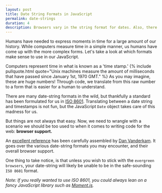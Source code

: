```yaml
---
layout: post
title: Date String Formats in JavaScript
permalink: date-strings
duration: 4
description: Browsers vary in the string format for dates. Also, there is history behind representing real-world dates on a computer. Pun unfortunately intended.
---
```


Humans have needed to express moments in time for a large amount of our history. While computers measure time in a simple manner, us humans have come up with the more complex forms. Let's take a look at which formats make sense to use in our JavaScript.

Computers represent time in what is known as a 'time stamp.' {% include pullquote.html quote="Unix machines measure the amount of milliseconds that have passed since January 1st, 1970 GMT." %} As you may imagine, these are huge numbers! Through code, we translate from this raw number to a form that is easier for a human to understand.

There are many date-string formats in the wild, but thankfully a standard has been formulated for us in [ISO 8601](http://www.iso.org/iso/iso8601). Translating between a date string and timestamps is not fun, but the JavaScript `Date` object takes care of this madness for us.

But things are not always that easy. Now, we need to wrangle with a scenario we should be too used to when it comes to writing code for the web: **browser support.**

An [excellent reference](http://dygraphs.com/date-formats.html) has been carefully assembled by [Dan Vanderkam](http://www.danvk.org/). It goes over the various date-string formats you may encounter, and their overall browser support.

One thing to take notice, is that unless you wish to stick with the `evergreen browsers`, your date-string will likely be unable to be in the safe-sounding `ISO 8601` format.

*Note: If you really wanted to use ISO 8601, you could always lean on a fancy JavaScript library such as [Moment.js](http://momentjs.com/).*